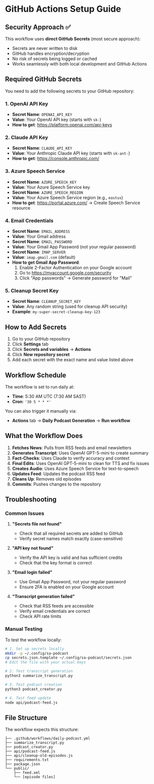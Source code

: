 # GitHub Actions Setup Guide

## Security Approach ✅

This workflow uses **direct GitHub Secrets** (most secure approach):
- Secrets are never written to disk
- GitHub handles encryption/decryption
- No risk of secrets being logged or cached
- Works seamlessly with both local development and GitHub Actions

## Required GitHub Secrets

You need to add the following secrets to your GitHub repository:

### 1. OpenAI API Key
- **Secret Name**: `OPENAI_API_KEY`
- **Value**: Your OpenAI API key (starts with `sk-`)
- **How to get**: https://platform.openai.com/api-keys

### 2. Claude API Key
- **Secret Name**: `CLAUDE_API_KEY`
- **Value**: Your Anthropic Claude API key (starts with `sk-ant-`)
- **How to get**: https://console.anthropic.com/

### 3. Azure Speech Service
- **Secret Name**: `AZURE_SPEECH_KEY`
- **Value**: Your Azure Speech Service key
- **Secret Name**: `AZURE_SPEECH_REGION`
- **Value**: Your Azure Speech Service region (e.g., `eastus`)
- **How to get**: https://portal.azure.com/ → Create Speech Service resource

### 4. Email Credentials
- **Secret Name**: `EMAIL_ADDRESS`
- **Value**: Your Gmail address
- **Secret Name**: `EMAIL_PASSWORD`
- **Value**: Your Gmail App Password (not your regular password)
- **Secret Name**: `IMAP_SERVER`
- **Value**: `imap.gmail.com` (default)
- **How to get Gmail App Password**: 
  1. Enable 2-Factor Authentication on your Google account
  2. Go to https://myaccount.google.com/security
  3. Click "App passwords" → Generate password for "Mail"

### 5. Cleanup Secret Key
- **Secret Name**: `CLEANUP_SECRET_KEY`
- **Value**: Any random string (used for cleanup API security)
- **Example**: `my-super-secret-cleanup-key-123`

## How to Add Secrets

1. Go to your GitHub repository
2. Click **Settings** tab
3. Click **Secrets and variables** → **Actions**
4. Click **New repository secret**
5. Add each secret with the exact name and value listed above

## Workflow Schedule

The workflow is set to run daily at:
- **Time**: 5:30 AM UTC (7:30 AM SAST)
- **Cron**: `'30 5 * * *'`

You can also trigger it manually via:
- **Actions** tab → **Daily Podcast Generation** → **Run workflow**

## What the Workflow Does

1. **Fetches News**: Pulls from RSS feeds and email newsletters
2. **Generates Transcript**: Uses OpenAI GPT-5-mini to create summary
3. **Fact-Checks**: Uses Claude to verify accuracy and context
4. **Final Edits**: Uses OpenAI GPT-5-mini to clean for TTS and fix issues
5. **Creates Audio**: Uses Azure Speech Service for text-to-speech
6. **Updates Feed**: Updates the podcast RSS feed
7. **Cleans Up**: Removes old episodes
8. **Commits**: Pushes changes to the repository

## Troubleshooting

### Common Issues

1. **"Secrets file not found"**
   - Check that all required secrets are added to GitHub
   - Verify secret names match exactly (case-sensitive)

2. **"API key not found"**
   - Verify the API key is valid and has sufficient credits
   - Check that the key format is correct

3. **"Email login failed"**
   - Use Gmail App Password, not your regular password
   - Ensure 2FA is enabled on your Google account

4. **"Transcript generation failed"**
   - Check that RSS feeds are accessible
   - Verify email credentials are correct
   - Check API rate limits

### Manual Testing

To test the workflow locally:

```bash
# 1. Set up secrets locally
mkdir -p ~/.config/sa-podcast
cp secrets.json.template ~/.config/sa-podcast/secrets.json
# Edit the file with your actual keys

# 2. Test transcript generation
python3 summarize_transcript.py

# 3. Test podcast creation
python3 podcast_creator.py

# 4. Test feed update
node api/podcast-feed.js
```

## File Structure

The workflow expects this structure:
```
├── .github/workflows/daily-podcast.yml
├── summarize_transcript.py
├── podcast_creator.py
├── api/podcast-feed.js
├── api/cleanup-old-episodes.js
├── requirements.txt
├── package.json
└── public/
    ├── feed.xml
    └── [episode files]
```
